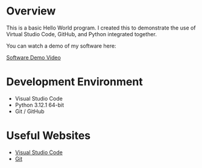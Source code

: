 # Overview

This is a basic Hello World program. I created this to demonstrate the use of Virtual Studio Code, GitHub, and Python integrated together. 


You can watch a demo of my software here: 

[Software Demo Video](https://youtu.be/KF0LDyO1Yns)

# Development Environment

* Visual Studio Code
* Python 3.12.1 64-bit
* Git / GitHub


# Useful Websites

* [Visual Studio Code](https://code.visualstudio.com/download)
* [Git](https://git-scm.com/download)